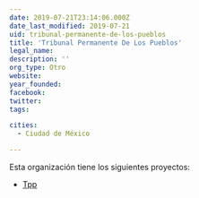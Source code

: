 ```yaml
---
date: 2019-07-21T23:14:06.000Z
date_last_modified: 2019-07-21
uid: tribunal-permanente-de-los-pueblos
title: 'Tribunal Permanente De Los Pueblos'
legal_name: 
description: ''
org_type: Otro
website: 
year_founded: 
facebook: 
twitter: 
tags:

cities: 
  - Ciudad de México

---
```


Esta organización tiene los siguientes proyectos:

- [Tpp](/proyectos/tpp)
